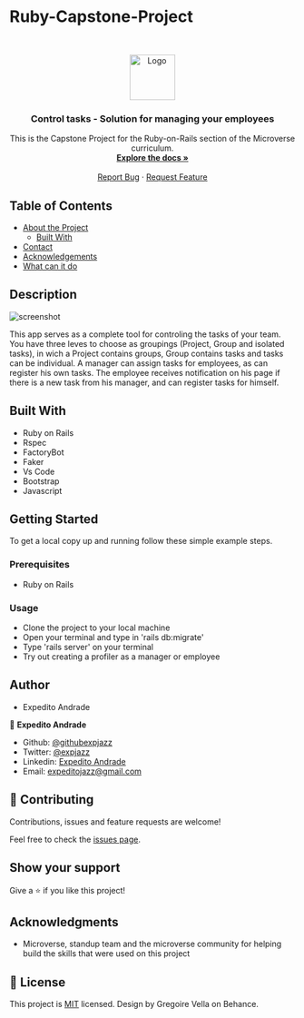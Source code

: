 # Ruby-Capstone-Project

<!--
*** Thanks for checking out this README Template. If you have a suggestion that would
*** make this better, please fork the repo and create a pull request or simply open
*** an issue with the tag "enhancement".
*** Thanks again! Now go create something AMAZING! :D
-->

<!-- PROJECT SHIELDS -->
<!--
*** I'm using markdown "reference style" links for readability.
*** Reference links are enclosed in brackets [ ] instead of parentheses ( ).
*** See the bottom of this document for the declaration of the reference variables
*** for contributors-url, forks-url, etc. This is an optional, concise syntax you may use.
*** https://www.markdownguide.org/basic-syntax/#reference-style-links
-->

<!-- PROJECT LOGO -->
<br />
<p align="center">
  <a href="https://github.com/expjazz/ruby-capstone">
    <img src="https://course_report_production.s3.amazonaws.com/rich/rich_files/rich_files/5726/s300/icon-white-on-murple-copy.png" alt="Logo" width="80" height="80">
  </a>

  <h3 align="center">Control tasks - Solution for managing your employees</h3>

  <p align="center">
    This is the Capstone Project for the Ruby-on-Rails section of the Microverse curriculum.
    <br />
    <a href="https://github.com/expjazz/ruby-capstone"><strong>Explore the docs »</strong></a>
    <br />
    <br />
    <a href="https://github.com/expjazz/ruby-capstone/issues">Report Bug</a>
    ·
    <a href="https://github.com/expjazz/ruby-capstone/issues">Request Feature</a>
  </p>
</p>

<!-- TABLE OF CONTENTS -->

## Table of Contents

- [About the Project](#about-the-project)
  - [Built With](#built-with)
- [Contact](#Authors)
- [Acknowledgements](#acknowledgements)
- [What can it do](#What-can-it-do)

## Description

![screenshot](screenshot.png)

This app serves as a complete tool for controling the tasks of your team. You have three leves to choose as groupings (Project, Group and isolated tasks), in wich a Project contains groups, Group contains tasks and tasks can be individual. A manager can assign tasks for employees, as can register his own tasks. The employee receives notification on his page if there is a new task from his manager, and can register tasks for himself.

## Built With

- Ruby on Rails
- Rspec
- FactoryBot
- Faker
- Vs Code
- Bootstrap
- Javascript

## Getting Started

To get a local copy up and running follow these simple example steps.

### Prerequisites

- Ruby on Rails

### Usage

- Clone the project to your local machine
- Open your terminal and type in 'rails db:migrate'
- Type 'rails server' on your terminal
- Try out creating a profiler as a manager or employee

## Author

- Expedito Andrade

👤 **Expedito Andrade**

- Github: [@githubexpjazz](https://github.com/expjazz)
- Twitter: [@expjazz](https://twitter.com/expeditoandrade13)
- Linkedin: [Expedito Andrade](https://www.linkedin.com/in/expedito-andrade-3645151a4/)
- Email: expeditojazz@gmail.com

## 🤝 Contributing

Contributions, issues and feature requests are welcome!

Feel free to check the [issues page](issues/).

## Show your support

Give a ⭐️ if you like this project!

## Acknowledgments

- Microverse, standup team and the microverse community for helping build the skills that were used on this project

## 📝 License

This project is [MIT](lic.url) licensed.
Design by Gregoire Vella on Behance.
